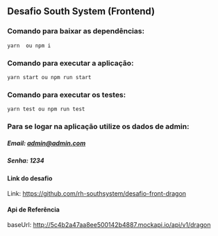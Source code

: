 ## Desafio South System (Frontend)

### Comando para baixar as dependências:

```
yarn  ou npm i
```

### Comando para executar a aplicação:

```
yarn start ou npm run start
```

### Comando para executar os testes:

```
yarn test ou npm run test
```

### Para se logar na aplicação utilize os dados de admin:

##### Email: admin@admin.com

##### Senha: 1234

#### Link do desafio

Link: https://github.com/rh-southsystem/desafio-front-dragon

#### Api de Referência

baseUrl: http://5c4b2a47aa8ee500142b4887.mockapi.io/api/v1/dragon
